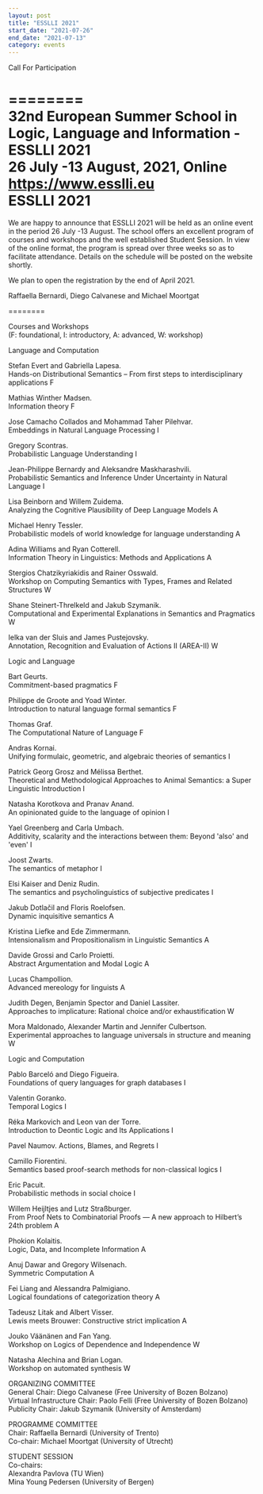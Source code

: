 ```yaml
---
layout: post
title: "ESSLLI 2021"
start_date: "2021-07-26"
end_date: "2021-07-13"
category: events
---
```

Call For Participation

========  
32nd European Summer School in Logic, Language and Information - ESSLLI 2021  
26 July -13 August, 2021, Online  
<https://www.esslli.eu>  
ESSLLI 2021  
========  

We are happy to announce that ESSLLI 2021 will be held as an online event in the
period 26 July -13 August. The school offers an excellent program of courses and
workshops and the well established Student Session. In view of the online
format, the program is spread over three weeks so as to facilitate attendance.
Details on the schedule will be posted on the website shortly.

We plan to open the registration by the end of April 2021.

Raffaella Bernardi, Diego Calvanese and Michael Moortgat

========  

Courses and Workshops  
(F: foundational, I: introductory, A: advanced, W: workshop)

Language and Computation  

Stefan Evert and Gabriella Lapesa.  
Hands-on Distributional Semantics – From first steps to interdisciplinary applications F

Mathias Winther Madsen.  
Information theory F

Jose Camacho Collados and Mohammad Taher Pilehvar.  
Embeddings in Natural Language Processing I

Gregory Scontras.  
Probabilistic Language Understanding I

Jean-Philippe Bernardy and Aleksandre Maskharashvili.  
Probabilistic Semantics and Inference Under Uncertainty in Natural Language I

Lisa Beinborn and Willem Zuidema.  
Analyzing the Cognitive Plausibility of Deep Language Models A

Michael Henry Tessler.  
Probabilistic models of world knowledge for language understanding A

Adina Williams and Ryan Cotterell.  
Information Theory in Linguistics: Methods and Applications A

Stergios Chatzikyriakidis and Rainer Osswald.  
Workshop on Computing Semantics with Types, Frames and Related Structures W

Shane Steinert-Threlkeld and Jakub Szymanik.  
Computational and Experimental Explanations in Semantics and Pragmatics W

Ielka van der Sluis and James Pustejovsky.  
Annotation, Recognition and Evaluation of Actions II (AREA-II) W

Logic and Language
 
Bart Geurts.  
Commitment-based pragmatics F

Philippe de Groote and Yoad Winter.  
Introduction to natural language formal semantics F

Thomas Graf.  
The Computational Nature of Language F

Andras Kornai.  
Unifying formulaic, geometric, and algebraic theories of semantics I

Patrick Georg Grosz and Mélissa Berthet.  
Theoretical and Methodological Approaches to Animal Semantics: a Super Linguistic Introduction I

Natasha Korotkova and Pranav Anand.  
An opinionated guide to the language of opinion I

Yael Greenberg and Carla Umbach.  
Additivity, scalarity and the interactions between them: Beyond 'also' and 'even' I

Joost Zwarts.  
The semantics of metaphor I

Elsi Kaiser and Deniz Rudin.  
The semantics and psycholinguistics of subjective predicates I

Jakub Dotlačil and Floris Roelofsen.  
Dynamic inquisitive semantics A

Kristina Liefke and Ede Zimmermann.  
Intensionalism and Propositionalism in Linguistic Semantics A

Davide Grossi and Carlo Proietti.  
Abstract Argumentation and Modal Logic A

Lucas Champollion.  
Advanced mereology for linguists A

Judith Degen, Benjamin Spector and Daniel Lassiter.  
Approaches to implicature: Rational choice and/or exhaustification W

Mora Maldonado, Alexander Martin and Jennifer Culbertson.  
Experimental approaches to language universals in structure and meaning W

Logic and Computation
 
Pablo Barceló and Diego Figueira.  
Foundations of query languages for graph databases I

Valentin Goranko.  
Temporal Logics I

Réka Markovich and Leon van der Torre.  
Introduction to Deontic Logic and Its Applications I

Pavel Naumov. Actions, Blames, and Regrets I

Camillo Fiorentini.  
Semantics based proof-search methods for non-classical logics I

Eric Pacuit.  
Probabilistic methods in social choice I

Willem Heijltjes and Lutz Straßburger.  
From Proof Nets to Combinatorial Proofs — A new approach to Hilbert’s 24th problem A

Phokion Kolaitis.  
Logic, Data, and Incomplete Information A

Anuj Dawar and Gregory Wilsenach.  
Symmetric Computation A

Fei Liang and Alessandra Palmigiano.  
Logical foundations of categorization theory A

Tadeusz Litak and Albert Visser.  
Lewis meets Brouwer: Constructive strict implication A

Jouko Väänänen and Fan Yang.  
Workshop on Logics of Dependence and Independence W

Natasha Alechina and Brian Logan.  
Workshop on automated synthesis W

ORGANIZING COMMITTEE  
General Chair: Diego Calvanese (Free University of Bozen Bolzano)  
Virtual Infrastructure Chair: Paolo Felli (Free University of Bozen Bolzano)  
Publicity Chair: Jakub Szymanik (University of Amsterdam)  

PROGRAMME COMMITTEE  
Chair:  Raffaella Bernardi (University of Trento)  
Co-chair: Michael Moortgat (University of Utrecht)  

STUDENT SESSION  
Co-chairs:  
Alexandra Pavlova (TU Wien)  
Mina Young Pedersen (University of Bergen)
